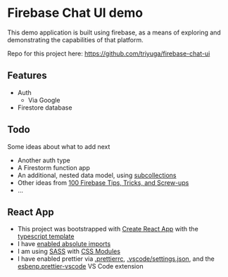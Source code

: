 # Firebase Chat UI demo

This demo application is built using firebase, as a means of exploring and demonstrating the capabilities of that platform.

Repo for this project here: https://github.com/triyuga/firebase-chat-ui

## Features

* Auth
    * Via Google
* Firestore database

## Todo

Some ideas about what to add next
* Another auth type
* A Firestorm function app
* An additional, nested data model, using [subcollections](https://firebase.google.com/docs/firestore/data-model#subcollections)
* Other ideas from [100 Firebase Tips, Tricks, and Screw-ups](https://www.youtube.com/watch?v=iWEgpdVSZyg&ab_channel=Fireship)
* ...

## React App

* This project was bootstrapped with [Create React App](https://github.com/facebook/create-react-app) with the [typescript template](https://create-react-app.dev/docs/adding-typescript/)
* I have [enabled absolute imports](https://create-react-app.dev/docs/importing-a-component/#absolute-imports)
* I am using [SASS](https://create-react-app.dev/docs/adding-a-sass-stylesheet/) with [CSS Modules](https://create-react-app.dev/docs/adding-a-css-modules-stylesheet/)
* I have enabled prettier via [.prettierrc](./.prettierrc), [.vscode/settings.json](./.vscode/settings.json), and the [esbenp.prettier-vscode](https://marketplace.visualstudio.com/items?itemName=esbenp.prettier-vscode) VS Code extension
